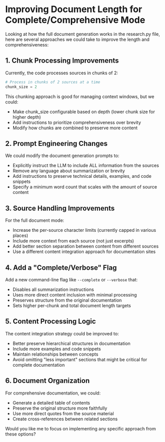 # Improving Document Length for Complete/Comprehensive Mode

Looking at how the full document generation works in the research.py file, here are several approaches we could take to improve the length and comprehensiveness:

## 1. Chunk Processing Improvements

Currently, the code processes sources in chunks of 2:
```python
# Process in chunks of 2 sources at a time
chunk_size = 2
```

This chunking approach is good for managing context windows, but we could:
- Make chunk_size configurable based on depth (lower chunk size for higher depth)
- Add instructions to prioritize comprehensiveness over brevity
- Modify how chunks are combined to preserve more content

## 2. Prompt Engineering Changes

We could modify the document generation prompts to:
- Explicitly instruct the LLM to include ALL information from the sources
- Remove any language about summarization or brevity
- Add instructions to preserve technical details, examples, and code snippets
- Specify a minimum word count that scales with the amount of source content

## 3. Source Handling Improvements

For the full document mode:
- Increase the per-source character limits (currently capped in various places)
- Include more context from each source (not just excerpts)
- Add better section separation between content from different sources
- Use a different content integration approach for documentation sites

## 4. Add a "Complete/Verbose" Flag

Add a new command-line flag like `--complete` or `--verbose` that:
- Disables all summarization instructions
- Uses more direct content inclusion with minimal processing
- Preserves structure from the original documentation
- Sets higher per-chunk and total document length targets

## 5. Content Processing Logic

The content integration strategy could be improved to:
- Better preserve hierarchical structures in documentation
- Include more examples and code snippets
- Maintain relationships between concepts
- Avoid omitting "less important" sections that might be critical for complete documentation

## 6. Document Organization

For comprehensive documentation, we could:
- Generate a detailed table of contents
- Preserve the original structure more faithfully
- Use more direct quotes from the source material
- Create cross-references between related sections

Would you like me to focus on implementing any specific approach from these options?
